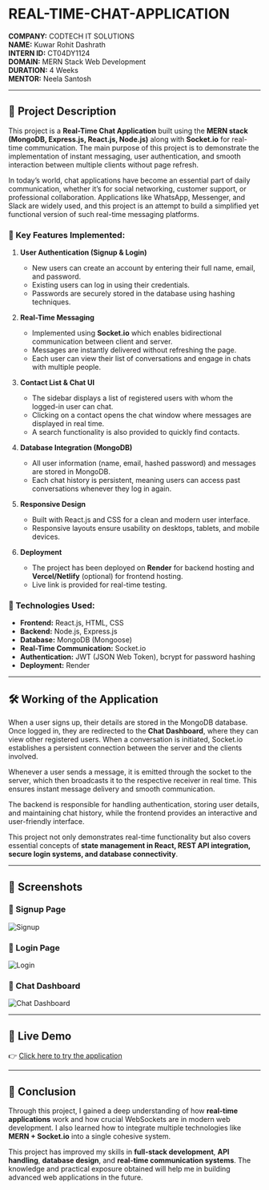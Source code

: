 # REAL-TIME-CHAT-APPLICATION  

**COMPANY:** CODTECH IT SOLUTIONS  
**NAME:** Kuwar Rohit Dashrath  
**INTERN ID:** CT04DY1124  
**DOMAIN:** MERN Stack Web Development  
**DURATION:** 4 Weeks  
**MENTOR:** Neela Santosh  

---

## 📌 Project Description  

This project is a **Real-Time Chat Application** built using the **MERN stack (MongoDB, Express.js, React.js, Node.js)** along with **Socket.io** for real-time communication. The main purpose of this project is to demonstrate the implementation of instant messaging, user authentication, and smooth interaction between multiple clients without page refresh.  

In today’s world, chat applications have become an essential part of daily communication, whether it’s for social networking, customer support, or professional collaboration. Applications like WhatsApp, Messenger, and Slack are widely used, and this project is an attempt to build a simplified yet functional version of such real-time messaging platforms.  

### 🔹 Key Features Implemented:
1. **User Authentication (Signup & Login)**  
   - New users can create an account by entering their full name, email, and password.  
   - Existing users can log in using their credentials.  
   - Passwords are securely stored in the database using hashing techniques.  

2. **Real-Time Messaging**  
   - Implemented using **Socket.io** which enables bidirectional communication between client and server.  
   - Messages are instantly delivered without refreshing the page.  
   - Each user can view their list of conversations and engage in chats with multiple people.  

3. **Contact List & Chat UI**  
   - The sidebar displays a list of registered users with whom the logged-in user can chat.  
   - Clicking on a contact opens the chat window where messages are displayed in real time.  
   - A search functionality is also provided to quickly find contacts.  

4. **Database Integration (MongoDB)**  
   - All user information (name, email, hashed password) and messages are stored in MongoDB.  
   - Each chat history is persistent, meaning users can access past conversations whenever they log in again.  

5. **Responsive Design**  
   - Built with React.js and CSS for a clean and modern user interface.  
   - Responsive layouts ensure usability on desktops, tablets, and mobile devices.  

6. **Deployment**  
   - The project has been deployed on **Render** for backend hosting and **Vercel/Netlify** (optional) for frontend hosting.  
   - Live link is provided for real-time testing.  

### 🔹 Technologies Used:
- **Frontend:** React.js, HTML, CSS  
- **Backend:** Node.js, Express.js  
- **Database:** MongoDB (Mongoose)  
- **Real-Time Communication:** Socket.io  
- **Authentication:** JWT (JSON Web Token), bcrypt for password hashing  
- **Deployment:** Render  

---

## 🛠️ Working of the Application  

When a user signs up, their details are stored in the MongoDB database. Once logged in, they are redirected to the **Chat Dashboard**, where they can view other registered users. When a conversation is initiated, Socket.io establishes a persistent connection between the server and the clients involved.  

Whenever a user sends a message, it is emitted through the socket to the server, which then broadcasts it to the respective receiver in real time. This ensures instant message delivery and smooth communication.  

The backend is responsible for handling authentication, storing user details, and maintaining chat history, while the frontend provides an interactive and user-friendly interface.  

This project not only demonstrates real-time functionality but also covers essential concepts of **state management in React, REST API integration, secure login systems, and database connectivity**.  

---

## 📸 Screenshots  

### 🔹 Signup Page  
![Signup](/mnt/data/df71a6d3-0df8-49f3-95f1-31a6341633b6.png)  

### 🔹 Login Page  
![Login](/mnt/data/2746fa9f-0ed4-4383-8abb-e64daef07bb9.png)  

### 🔹 Chat Dashboard  
![Chat Dashboard](/mnt/data/702a5b58-541e-452c-a870-a6da1cd2b9b7.png)  

---

## 🚀 Live Demo  
👉 [Click here to try the application](https://chatapp-dh57.onrender.com/)  

---

## 📌 Conclusion  

Through this project, I gained a deep understanding of how **real-time applications** work and how crucial WebSockets are in modern web development. I also learned how to integrate multiple technologies like **MERN + Socket.io** into a single cohesive system.  

This project has improved my skills in **full-stack development**, **API handling**, **database design**, and **real-time communication systems**. The knowledge and practical exposure obtained will help me in building advanced web applications in the future.  


